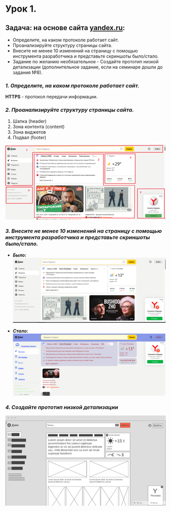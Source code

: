 # Урок 1.
## Задача: на основе сайта [yandex.ru](https://dzen.ru/?yredirect=true):

- Определите, на каком протоколе работает сайт.
- Проанализируйте структуру страницы сайта.
- Внесите не менее 10 изменений на страницу с помощью инструмента разработчика и представьте скриншоты было/стало.
- Задание по желанию необязательное - Создайте прототип низкой детализации (дополнительное задание, если на семинаре дошли до задания №8).



### *1. Определите, на каком протоколе работает сайт.*

**HTTPS** - протокол передачи информации.

### *2. Проанализируйте структуру страницы сайта.*
1. Шапка (header)
2. Зона контента (content)
3. Зона виджетов
4. Подвал (footer)

![structure](structure.png)

### *3. Внесите не менее 10 изменений на страницу с помощью инструмента разработчика и представьте скриншоты было/стало.*

- *__Было:__*
![before](before.png)

- *__Стало:__*
![after](after.png)

### *4. Создайте прототип низкой детализации*
![yandex](yandex.png)